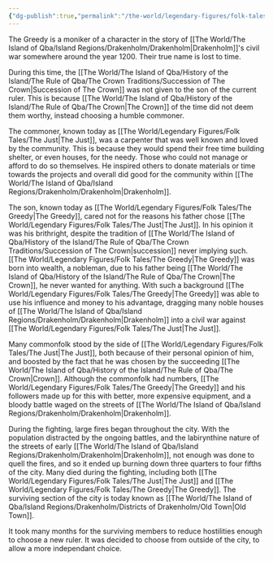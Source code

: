 ```yaml
---
{"dg-publish":true,"permalink":"/the-world/legendary-figures/folk-tales/the-greedy/"}
---
```


The Greedy is a moniker of a character in the story of [[The World/The Island of Qba/Island Regions/Drakenholm/Drakenholm\|Drakenholm]]'s civil war somewhere around the year 1200. Their true name is lost to time.

During this time, the [[The World/The Island of Qba/History of the Island/The Rule of Qba/The Crown Traditions/Succession of The Crown\|Succession of The Crown]] was not given to the son of the current ruler. This is because [[The World/The Island of Qba/History of the Island/The Rule of Qba/The Crown\|The Crown]] of the time did not deem them worthy, instead choosing a humble commoner. 

The commoner, known today as [[The World/Legendary Figures/Folk Tales/The Just\|The Just]], was a carpenter that was well known and loved by the community. This is because they would spend their free time building shelter, or even houses, for the needy. Those who could not manage or afford to do so themselves. He inspired others to donate materials or time towards the projects and overall did good for the community within [[The World/The Island of Qba/Island Regions/Drakenholm/Drakenholm\|Drakenholm]].

The son, known today as [[The World/Legendary Figures/Folk Tales/The Greedy\|The Greedy]], cared not for the reasons his father chose [[The World/Legendary Figures/Folk Tales/The Just\|The Just]]. In his opinion it was his brithright, despite the tradition of [[The World/The Island of Qba/History of the Island/The Rule of Qba/The Crown Traditions/Succession of The Crown\|succession]] never implying such. [[The World/Legendary Figures/Folk Tales/The Greedy\|The Greedy]] was born into wealth, a nobleman, due to his father being [[The World/The Island of Qba/History of the Island/The Rule of Qba/The Crown\|The Crown]], he never wanted for anything. With such a background [[The World/Legendary Figures/Folk Tales/The Greedy\|The Greedy]] was able to use his influence and money to his advantage, dragging many noble houses of [[The World/The Island of Qba/Island Regions/Drakenholm/Drakenholm\|Drakenholm]] into a civil war against [[The World/Legendary Figures/Folk Tales/The Just\|The Just]]. 

Many commonfolk stood by the side of [[The World/Legendary Figures/Folk Tales/The Just\|The Just]], both because of their personal opinion of him, and boosted by the fact that he was chosen by the succeeding [[The World/The Island of Qba/History of the Island/The Rule of Qba/The Crown\|Crown]]. Although the commonfolk had numbers, [[The World/Legendary Figures/Folk Tales/The Greedy\|The Greedy]] and his followers made up for this with better, more expensive equipment, and a bloody battle waged on the streets of [[The World/The Island of Qba/Island Regions/Drakenholm/Drakenholm\|Drakenholm]].

During the fighting, large fires began throughout the city. With the population distracted by the ongoing battles, and the labirynthine nature of the streets of early [[The World/The Island of Qba/Island Regions/Drakenholm/Drakenholm\|Drakenholm]], not enough was done to quell the fires, and so it ended up burning down three quarters to four fifths of the city. Many died during the fighting, including both [[The World/Legendary Figures/Folk Tales/The Just\|The Just]] and [[The World/Legendary Figures/Folk Tales/The Greedy\|The Greedy]]. The surviving section of the city is today known as [[The World/The Island of Qba/Island Regions/Drakenholm/Districts of Drakenholm/Old Town\|Old Town]].

It took many months for the surviving members to reduce hostilities enough to choose a new ruler. It was decided to choose from outside of the city, to allow a more independant choice.